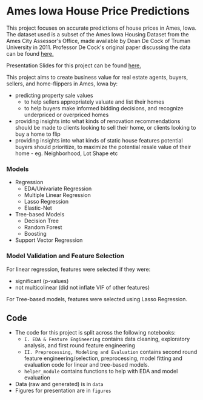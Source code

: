 # Ames Iowa House Price Predictions

This project focuses on accurate predictions of house prices in Ames, Iowa.
The dataset used is a subset of the Ames Iowa Housing Dataset from the Ames City Assessor's Office, made available by Dean De Cock of Truman University in 2011. Professor De Cock's original paper discussing the data can be found [here.](http://jse.amstat.org/v19n3/decock.pdf)

Presentation Slides for this project can be found [here.](https://www.beautiful.ai/player/-N4J5UYshyuRtwl5G4I7)

This project aims to create business value for real estate agents, buyers, sellers, and home-flippers in Ames, Iowa by:
* predicting property sale values
    * to help sellers appropriately valuate and list their homes
    * to help buyers make informed bidding decisions, and recognize underpriced or overpriced homes
* providing insights into what kinds of renovation recommendations should be made to clients looking to sell their home, or clients looking to buy a home to flip
* providing insights into what kinds of static house features potential buyers should prioritize, to maximize the potential resale value of their home - eg. Neighborhood, Lot Shape etc

### Models 
* Regression
  * EDA/Univariate Regression
  * Multiple Linear Regression
  * Lasso Regression
  * Elastic-Net
* Tree-based Models
  * Decision Tree
  * Random Forest
  * Boosting
* Support Vector Regression

### Model Validation and Feature Selection
For linear regression, features were selected if they were:
* significant (p-values)
* not multicolinear (did not inflate VIF of other features)

For Tree-based models, features were selected using Lasso Regression.


## Code
* The code for this project is split across the following notebooks:
  * `I. EDA & Feature Engineering` contains data cleaning, exploratory analysis, and first round feature engineering
  * `II. Preprocessing, Modeling and Evaluation` contains second round feature engineering/selection, preprocessing, model fitting and evaluation code for linear and tree-based models.
  * `helper_module` contains functions to help with EDA and model evaluation
* Data (raw and generated) is in `data`
* Figures for presentation are in `figures`

    